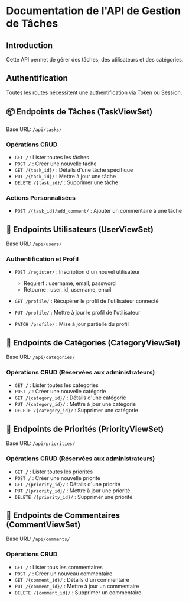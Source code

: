 # Documentation de l'API de Gestion de Tâches

## Introduction
Cette API permet de gérer des tâches, des utilisateurs et des catégories.

## Authentification
Toutes les routes nécessitent une authentification via Token ou Session.

## 📦 Endpoints de Tâches (TaskViewSet)
Base URL: `/api/tasks/`

### Opérations CRUD
- `GET /` : Lister toutes les tâches
- `POST /` : Créer une nouvelle tâche
- `GET /{task_id}/` : Détails d'une tâche spécifique
- `PUT /{task_id}/` : Mettre à jour une tâche
- `DELETE /{task_id}/` : Supprimer une tâche

### Actions Personnalisées
- `POST /{task_id}/add_comment/` : Ajouter un commentaire à une tâche

## 👥 Endpoints Utilisateurs (UserViewSet)
Base URL: `/api/users/`

### Authentification et Profil
- `POST /register/` : Inscription d'un nouvel utilisateur
  - Requiert : username, email, password
  - Retourne : user_id, username, email

- `GET /profile/` : Récupérer le profil de l'utilisateur connecté
- `PUT /profile/` : Mettre à jour le profil de l'utilisateur
- `PATCH /profile/` : Mise à jour partielle du profil

## 📁 Endpoints de Catégories (CategoryViewSet)
Base URL: `/api/categories/`

### Opérations CRUD (Réservées aux administrateurs)
- `GET /` : Lister toutes les catégories
- `POST /` : Créer une nouvelle catégorie
- `GET /{category_id}/` : Détails d'une catégorie
- `PUT /{category_id}/` : Mettre à jour une catégorie
- `DELETE /{category_id}/` : Supprimer une catégorie

## 🚨 Endpoints de Priorités (PriorityViewSet)
Base URL: `/api/priorities/`

### Opérations CRUD (Réservées aux administrateurs)
- `GET /` : Lister toutes les priorités
- `POST /` : Créer une nouvelle priorité
- `GET /{priority_id}/` : Détails d'une priorité
- `PUT /{priority_id}/` : Mettre à jour une priorité
- `DELETE /{priority_id}/` : Supprimer une priorité

## 💬 Endpoints de Commentaires (CommentViewSet)
Base URL: `/api/comments/`

### Opérations CRUD
- `GET /` : Lister tous les commentaires
- `POST /` : Créer un nouveau commentaire
- `GET /{comment_id}/` : Détails d'un commentaire
- `PUT /{comment_id}/` : Mettre à jour un commentaire
- `DELETE /{comment_id}/` : Supprimer un commentaire
